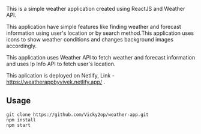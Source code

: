 This is a simple weather application created using ReactJS and  Weather API.


This application have simple features like finding weather and forecast information using user's location or by search method.This application uses icons to show weather conditions and changes background images accordingly.


This  application uses Weather API to fetch weather and forecast information and uses Ip Info API to fetch user's location.

This aplication is deployed on Netlify,  Link - https://weatherappbyvivek.netlify.app/ .


## Usage

```
git clone https://github.com/Vicky2op/weather-app.git
npm install
npm start
```
